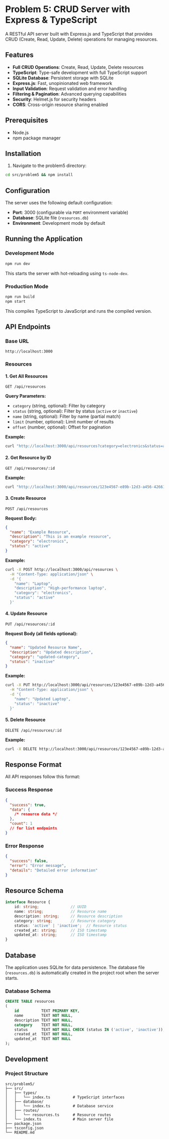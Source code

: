# Problem 5: CRUD Server with Express & TypeScript

A RESTful API server built with Express.js and TypeScript that provides CRUD (Create, Read, Update, Delete) operations
for managing resources.

## Features

- **Full CRUD Operations**: Create, Read, Update, Delete resources
- **TypeScript**: Type-safe development with full TypeScript support
- **SQLite Database**: Persistent storage with SQLite
- **Express.js**: Fast, unopinionated web framework
- **Input Validation**: Request validation and error handling
- **Filtering & Pagination**: Advanced querying capabilities
- **Security**: Helmet.js for security headers
- **CORS**: Cross-origin resource sharing enabled

## Prerequisites

- Node.js
- npm package manager

## Installation

1. Navigate to the problem5 directory:

```bash
cd src/problem5 && npm install
```

## Configuration

The server uses the following default configuration:

- **Port**: 3000 (configurable via `PORT` environment variable)
- **Database**: SQLite file (`resources.db`)
- **Environment**: Development mode by default

## Running the Application

### Development Mode

```bash
npm run dev
```

This starts the server with hot-reloading using `ts-node-dev`.

### Production Mode

```bash
npm run build
npm start
```

This compiles TypeScript to JavaScript and runs the compiled version.

## API Endpoints

### Base URL

```
http://localhost:3000
```

### Resources

#### 1. Get All Resources

```http
GET /api/resources
```

**Query Parameters:**

- `category` (string, optional): Filter by category
- `status` (string, optional): Filter by status (`active` or `inactive`)
- `name` (string, optional): Filter by name (partial match)
- `limit` (number, optional): Limit number of results
- `offset` (number, optional): Offset for pagination

**Example:**

```bash
curl "http://localhost:3000/api/resources?category=electronics&status=active&limit=10"
```

#### 2. Get Resource by ID

```http
GET /api/resources/:id
```

**Example:**

```bash
curl "http://localhost:3000/api/resources/123e4567-e89b-12d3-a456-426614174000"
```

#### 3. Create Resource

```http
POST /api/resources
```

**Request Body:**

```json
{
  "name": "Example Resource",
  "description": "This is an example resource",
  "category": "electronics",
  "status": "active"
}
```

**Example:**

```bash
curl -X POST http://localhost:3000/api/resources \
  -H "Content-Type: application/json" \
  -d '{
    "name": "Laptop",
    "description": "High-performance laptop",
    "category": "electronics",
    "status": "active"
  }'
```

#### 4. Update Resource

```http
PUT /api/resources/:id
```

**Request Body (all fields optional):**

```json
{
  "name": "Updated Resource Name",
  "description": "Updated description",
  "category": "updated-category",
  "status": "inactive"
}
```

**Example:**

```bash
curl -X PUT http://localhost:3000/api/resources/123e4567-e89b-12d3-a456-426614174000 \
  -H "Content-Type: application/json" \
  -d '{
    "name": "Updated Laptop",
    "status": "inactive"
  }'
```

#### 5. Delete Resource

```http
DELETE /api/resources/:id
```

**Example:**

```bash
curl -X DELETE http://localhost:3000/api/resources/123e4567-e89b-12d3-a456-426614174000
```

## Response Format

All API responses follow this format:

### Success Response

```json
{
  "success": true,
  "data": {
    /* resource data */
  },
  "count": 1
  // for list endpoints
}
```

### Error Response

```json
{
  "success": false,
  "error": "Error message",
  "details": "Detailed error information"
}
```

## Resource Schema

```typescript
interface Resource {
    id: string;              // UUID
    name: string;            // Resource name
    description: string;     // Resource description
    category: string;        // Resource category
    status: 'active' | 'inactive';  // Resource status
    created_at: string;      // ISO timestamp
    updated_at: string;      // ISO timestamp
}
```

## Database

The application uses SQLite for data persistence. The database file (`resources.db`) is automatically created in the
project root when the server starts.

### Database Schema

```sql
CREATE TABLE resources
(
    id          TEXT PRIMARY KEY,
    name        TEXT NOT NULL,
    description TEXT NOT NULL,
    category    TEXT NOT NULL,
    status      TEXT NOT NULL CHECK (status IN ('active', 'inactive')),
    created_at  TEXT NOT NULL,
    updated_at  TEXT NOT NULL
);
```

## Development

### Project Structure

```
src/problem5/
├── src/
│   ├── types/
│   │   └── index.ts          # TypeScript interfaces
│   ├── database/
│   │   └── index.ts          # Database service
│   ├── routes/
│   │   └── resources.ts      # Resource routes
│   └── index.ts              # Main server file
├── package.json
├── tsconfig.json
└── README.md
```
